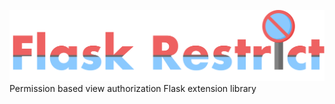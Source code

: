 ![flask restrict](assets/fr_logo.png?raw=true, "Flask Restrict")
Permission based view authorization Flask extension library

